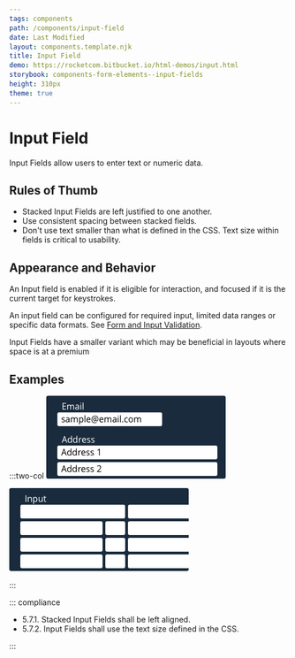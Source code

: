 ```yaml
---
tags: components
path: /components/input-field
date: Last Modified
layout: components.template.njk
title: Input Field
demo: https://rocketcom.bitbucket.io/html-demos/input.html
storybook: components-form-elements--input-fields
height: 310px
theme: true
---
```


# Input Field

Input Fields allow users to enter text or numeric data.

## Rules of Thumb

- Stacked Input Fields are left justified to one another.
- Use consistent spacing between stacked fields.
- Don't use text smaller than what is defined in the CSS. Text size within fields is critical to usability.

## Appearance and Behavior

An Input field is enabled if it is eligible for interaction, and focused if it is the current target for keystrokes.

An input field can be configured for required input, limited data ranges or specific data formats. See [Form and Input Validation](/components/validation).

Input Fields have a smaller variant which may be beneficial in layouts where space is at a premium

## Examples

:::two-col
![Do: Design a well organized form with logical, clearly labeled groupings.](/img/components/input-fields-do.png "Do: Design a well organized form with logical, clearly labeled groupings.")

![Don’t: Design a long form without labels, splits or groupings.](/img/components/input-fields-dont.png "Don’t: Design a long form without labels, splits or groupings.")

:::

::: compliance

- 5.7.1. Stacked Input Fields shall be left aligned.
- 5.7.2. Input Fields shall use the text size defined in the CSS<!--link to CSS-->.

:::
